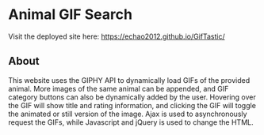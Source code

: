 # Animal GIF Search
Visit the deployed site here:
https://echao2012.github.io/GifTastic/

## About
This website uses the GIPHY API to dynamically load GIFs of the provided animal. More images of the same animal can be appended, and GIF category buttons can also be dynamically added by the user. Hovering over the GIF will show title and rating information, and clicking the GIF will toggle the animated or still version of the image. Ajax is used to asynchronously request the GIFs, while Javascript and jQuery is used to change the HTML.
